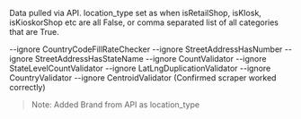 Data pulled via API. location_type set as <MISSING> when isRetailShop, isKIosk, isKioskorShop etc are all False, or comma separated list of all categories that are True.

--ignore CountryCodeFillRateChecker --ignore StreetAddressHasNumber --ignore StreetAddressHasStateName --ignore CountValidator --ignore StateLevelCountValidator --ignore LatLngDuplicationValidator --ignore CountryValidator --ignore CentroidValidator (Confirmed scraper worked correctly)

> Note: Added Brand from API as location_type